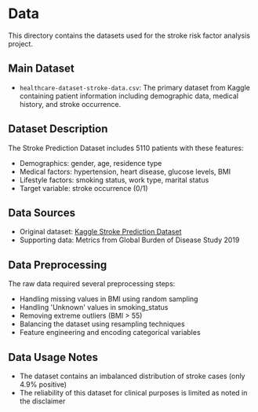 # Data

This directory contains the datasets used for the stroke risk factor analysis project.

## Main Dataset
- `healthcare-dataset-stroke-data.csv`: The primary dataset from Kaggle containing patient information including demographic data, medical history, and stroke occurrence.

## Dataset Description
The Stroke Prediction Dataset includes 5110 patients with these features:
- Demographics: gender, age, residence type
- Medical factors: hypertension, heart disease, glucose levels, BMI
- Lifestyle factors: smoking status, work type, marital status
- Target variable: stroke occurrence (0/1)

## Data Sources
- Original dataset: [Kaggle Stroke Prediction Dataset](https://www.kaggle.com/fedesoriano/stroke-prediction-dataset)
- Supporting data: Metrics from Global Burden of Disease Study 2019

## Data Preprocessing
The raw data required several preprocessing steps:
- Handling missing values in BMI using random sampling
- Handling 'Unknown' values in smoking_status
- Removing extreme outliers (BMI > 55)
- Balancing the dataset using resampling techniques
- Feature engineering and encoding categorical variables

## Data Usage Notes
- The dataset contains an imbalanced distribution of stroke cases (only 4.9% positive)
- The reliability of this dataset for clinical purposes is limited as noted in the disclaimer
